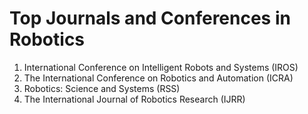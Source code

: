 # Top Journals and Conferences in Robotics
1. International Conference on Intelligent Robots and Systems (IROS)
2. The International Conference on Robotics and Automation (ICRA)
3. Robotics: Science and Systems (RSS)
4. The International Journal of Robotics Research (IJRR)
